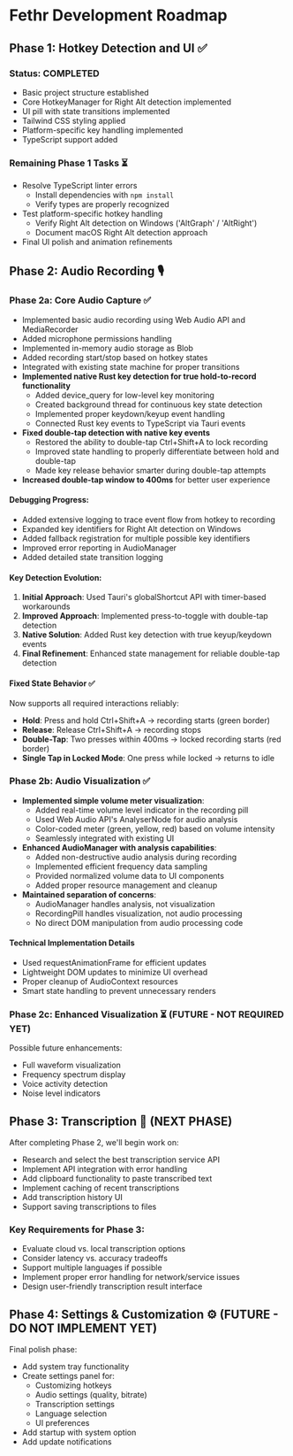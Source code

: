 # Fethr Development Roadmap

## Phase 1: Hotkey Detection and UI ✅

### Status: COMPLETED
- Basic project structure established
- Core HotkeyManager for Right Alt detection implemented
- UI pill with state transitions implemented
- Tailwind CSS styling applied
- Platform-specific key handling implemented
- TypeScript support added

### Remaining Phase 1 Tasks ⏳
- Resolve TypeScript linter errors
  - Install dependencies with `npm install`
  - Verify types are properly recognized
- Test platform-specific hotkey handling
  - Verify Right Alt detection on Windows ('AltGraph' / 'AltRight')
  - Document macOS Right Alt detection approach
- Final UI polish and animation refinements

## Phase 2: Audio Recording 🎙️

### Phase 2a: Core Audio Capture ✅

- Implemented basic audio recording using Web Audio API and MediaRecorder
- Added microphone permissions handling
- Implemented in-memory audio storage as Blob
- Added recording start/stop based on hotkey states
- Integrated with existing state machine for proper transitions
- **Implemented native Rust key detection for true hold-to-record functionality**
  - Added device_query for low-level key monitoring
  - Created background thread for continuous key state detection
  - Implemented proper keydown/keyup event handling
  - Connected Rust key events to TypeScript via Tauri events
- **Fixed double-tap detection with native key events**
  - Restored the ability to double-tap Ctrl+Shift+A to lock recording
  - Improved state handling to properly differentiate between hold and double-tap
  - Made key release behavior smarter during double-tap attempts
- **Increased double-tap window to 400ms** for better user experience

#### Debugging Progress:
- Added extensive logging to trace event flow from hotkey to recording
- Expanded key identifiers for Right Alt detection on Windows
- Added fallback registration for multiple possible key identifiers
- Improved error reporting in AudioManager
- Added detailed state transition logging

#### Key Detection Evolution:
1. **Initial Approach**: Used Tauri's globalShortcut API with timer-based workarounds
2. **Improved Approach**: Implemented press-to-toggle with double-tap detection
3. **Native Solution**: Added Rust key detection with true keyup/keydown events
4. **Final Refinement**: Enhanced state management for reliable double-tap detection

#### Fixed State Behavior ✅
Now supports all required interactions reliably:
- **Hold**: Press and hold Ctrl+Shift+A → recording starts (green border)
- **Release**: Release Ctrl+Shift+A → recording stops
- **Double-Tap**: Two presses within 400ms → locked recording starts (red border)
- **Single Tap in Locked Mode**: One press while locked → returns to idle

### Phase 2b: Audio Visualization ✅

- **Implemented simple volume meter visualization**:
  - Added real-time volume level indicator in the recording pill
  - Used Web Audio API's AnalyserNode for audio analysis
  - Color-coded meter (green, yellow, red) based on volume intensity
  - Seamlessly integrated with existing UI
- **Enhanced AudioManager with analysis capabilities**:
  - Added non-destructive audio analysis during recording
  - Implemented efficient frequency data sampling
  - Provided normalized volume data to UI components
  - Added proper resource management and cleanup
- **Maintained separation of concerns**:
  - AudioManager handles analysis, not visualization
  - RecordingPill handles visualization, not audio processing
  - No direct DOM manipulation from audio processing code

#### Technical Implementation Details
- Used requestAnimationFrame for efficient updates
- Lightweight DOM updates to minimize UI overhead
- Proper cleanup of AudioContext resources
- Smart state handling to prevent unnecessary renders

### Phase 2c: Enhanced Visualization ⏳ (FUTURE - NOT REQUIRED YET)

Possible future enhancements:
- Full waveform visualization
- Frequency spectrum display
- Voice activity detection
- Noise level indicators

## Phase 3: Transcription 🔄 (NEXT PHASE)

After completing Phase 2, we'll begin work on:

- Research and select the best transcription service API
- Implement API integration with error handling
- Add clipboard functionality to paste transcribed text
- Implement caching of recent transcriptions
- Add transcription history UI
- Support saving transcriptions to files

### Key Requirements for Phase 3:
- Evaluate cloud vs. local transcription options
- Consider latency vs. accuracy tradeoffs
- Support multiple languages if possible
- Implement proper error handling for network/service issues
- Design user-friendly transcription result interface

## Phase 4: Settings & Customization ⚙️ (FUTURE - DO NOT IMPLEMENT YET)

Final polish phase:

- Add system tray functionality
- Create settings panel for:
  - Customizing hotkeys
  - Audio settings (quality, bitrate)
  - Transcription settings
  - Language selection
  - UI preferences
- Add startup with system option
- Add update notifications 
